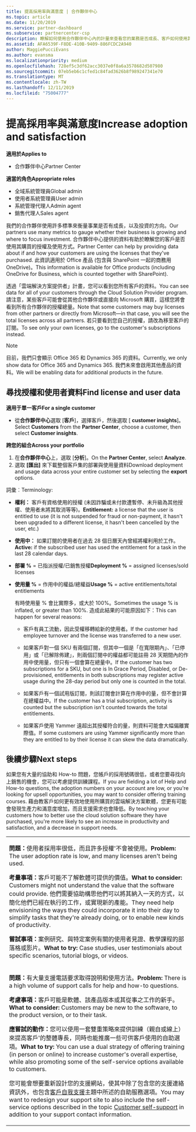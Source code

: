 ```yaml
---
title: 提高採用率與滿意度 | 合作夥伴中心
ms.topic: article
ms.date: 11/20/2019
ms.service: partner-dashboard
ms.subservice: partnercenter-csp
description: 瞭解如何使用合作夥伴中心內的計量來查看您的業務是否成長、客戶如何使用其授權，以及要將投資放在何處。
ms.assetid: AFA6539F-F8DE-410B-9409-886FCDC2A940
author: MaggiePucciEvans
ms.author: evansma
ms.localizationpriority: medium
ms.openlocfilehash: 728ef5c3df62acc3037e0f8a6a3578682d507980
ms.sourcegitcommit: 07eb5eb6c1cfed1c84fad3626b8f989247341e70
ms.translationtype: MT
ms.contentlocale: zh-TW
ms.lasthandoff: 12/11/2019
ms.locfileid: "75004777"
---
```

# <a name="increase-adoption-and-satisfaction"></a><span data-ttu-id="f52d9-103">提高採用率與滿意度</span><span class="sxs-lookup"><span data-stu-id="f52d9-103">Increase adoption and satisfaction</span></span>

<span data-ttu-id="f52d9-104">**適用於**</span><span class="sxs-lookup"><span data-stu-id="f52d9-104">**Applies to**</span></span>

-  <span data-ttu-id="f52d9-105">合作夥伴中心</span><span class="sxs-lookup"><span data-stu-id="f52d9-105">Partner Center</span></span>

<span data-ttu-id="f52d9-106">**適當的角色**</span><span class="sxs-lookup"><span data-stu-id="f52d9-106">**Appropriate roles**</span></span>
-   <span data-ttu-id="f52d9-107">全域系統管理員</span><span class="sxs-lookup"><span data-stu-id="f52d9-107">Global admin</span></span>
-   <span data-ttu-id="f52d9-108">使用者系統管理員</span><span class="sxs-lookup"><span data-stu-id="f52d9-108">User admin</span></span>
-   <span data-ttu-id="f52d9-109">系統管理代理人</span><span class="sxs-lookup"><span data-stu-id="f52d9-109">Admin agent</span></span>
-   <span data-ttu-id="f52d9-110">銷售代理人</span><span class="sxs-lookup"><span data-stu-id="f52d9-110">Sales agent</span></span>

<span data-ttu-id="f52d9-111">我們的合作夥伴使用許多標準來衡量事業是否有成長，以及投資的方向。</span><span class="sxs-lookup"><span data-stu-id="f52d9-111">Our partners use many metrics to gauge whether their business is growing and where to focus investment.</span></span> <span data-ttu-id="f52d9-112">合作夥伴中心提供的資料有助於瞭解您的客戶是否使用其購買的授權及使用方式。</span><span class="sxs-lookup"><span data-stu-id="f52d9-112">Partner Center can help by providing data about if and how your customers are using the licenses that they've purchased.</span></span> <span data-ttu-id="f52d9-113">此資訊適用於 Office 產品 (包含與 SharePoint 一起的商務用 OneDrive)。</span><span class="sxs-lookup"><span data-stu-id="f52d9-113">This information is available for Office products (including OneDrive for Business, which is counted together with SharePoint).</span></span>

<span data-ttu-id="f52d9-114">透過「雲端解決方案提供者」計畫，您可以看到您所有客戶的資料。</span><span class="sxs-lookup"><span data-stu-id="f52d9-114">You can see data for all of your customers through the Cloud Solution Provider program.</span></span> <span data-ttu-id="f52d9-115">請注意，某些客戶可能會從其他合作夥伴或直接向 Microsoft 購買，這樣您將會看到所有合作夥伴的授權總量。</span><span class="sxs-lookup"><span data-stu-id="f52d9-115">Note that some customers may buy licenses from other partners or directly from Microsoft—in that case, you will see the total licenses across all partners.</span></span> <span data-ttu-id="f52d9-116">若只要看到您自己的授權，請改為移至客戶的訂閱。</span><span class="sxs-lookup"><span data-stu-id="f52d9-116">To see only your own licenses, go to the customer's subscriptions instead.</span></span>

> [!NOTE]  
>  <span data-ttu-id="f52d9-117">目前，我們只會顯示 Office 365 和 Dynamics 365 的資料。</span><span class="sxs-lookup"><span data-stu-id="f52d9-117">Currently, we only show data for Office 365 and Dynamics 365.</span></span> <span data-ttu-id="f52d9-118">我們未來會啟用其他產品的資料。</span><span class="sxs-lookup"><span data-stu-id="f52d9-118">We will be enabling data for additional products in the future.</span></span>

## <a name="find-license-and-user-data"></a><span data-ttu-id="f52d9-119">尋找授權和使用者資料</span><span class="sxs-lookup"><span data-stu-id="f52d9-119">Find license and user data</span></span>


<span data-ttu-id="f52d9-120">**適用于單一客戶**</span><span class="sxs-lookup"><span data-stu-id="f52d9-120">**For a single customer**</span></span>

-   <span data-ttu-id="f52d9-121">從**合作夥伴中心**選取 [**客戶**]，選擇客戶，然後選取 [ **customer insights**]。</span><span class="sxs-lookup"><span data-stu-id="f52d9-121">Select **Customers** from the **Partner Center**, choose a customer, then select **Customer insights**.</span></span>

<span data-ttu-id="f52d9-122">**跨您的組合**</span><span class="sxs-lookup"><span data-stu-id="f52d9-122">**Across your portfolio**</span></span>

1.  <span data-ttu-id="f52d9-123">在**合作夥伴中心**上，選取 [**分析**]。</span><span class="sxs-lookup"><span data-stu-id="f52d9-123">On the **Partner Center**, select **Analyze**.</span></span>
2.  <span data-ttu-id="f52d9-124">選取 **\[匯出\]** 來下載整個客戶集的部署與使用量資料</span><span class="sxs-lookup"><span data-stu-id="f52d9-124">Download deployment and usage data across your entire customer set by selecting the **export** options.</span></span>

<span data-ttu-id="f52d9-125">詞彙︰</span><span class="sxs-lookup"><span data-stu-id="f52d9-125">Terminology:</span></span>

-   <span data-ttu-id="f52d9-126">**權利：** 客戶有資格使用的授權 (未因詐騙或未付款遭暫停、未升級為其他授權、使用者未將其取消等等)。</span><span class="sxs-lookup"><span data-stu-id="f52d9-126">**Entitlement:** a license that the user is entitled to use (it is not suspended for fraud or non-payment, it hasn't been upgraded to a different license, it hasn't been cancelled by the user, etc.)</span></span>

-   <span data-ttu-id="f52d9-127">**使用中：** 如果訂閱的使用者在過去 28 個日曆天內曾經將權利用於工作。</span><span class="sxs-lookup"><span data-stu-id="f52d9-127">**Active:** if the subscribed user has used the entitlement for a task in the last 28 calendar days.</span></span>

-   <span data-ttu-id="f52d9-128">**部署 %** = 已指派授權/已銷售授權</span><span class="sxs-lookup"><span data-stu-id="f52d9-128">**Deployment %** = assigned licenses/sold licenses</span></span>

-   <span data-ttu-id="f52d9-129">**使用量 %** = 作用中的權益/總權益</span><span class="sxs-lookup"><span data-stu-id="f52d9-129">**Usage %** = active entitlements/total entitlements</span></span>

    <span data-ttu-id="f52d9-130">有時使用量 % 會比實際多，或大於 100%。</span><span class="sxs-lookup"><span data-stu-id="f52d9-130">Sometimes the usage % is inflated, or greater than 100%.</span></span> <span data-ttu-id="f52d9-131">造成此結果的可能原因如下：</span><span class="sxs-lookup"><span data-stu-id="f52d9-131">This can happen for several reasons:</span></span>

    -   <span data-ttu-id="f52d9-132">客戶有員工流動，因此受權移轉給新的使用者。</span><span class="sxs-lookup"><span data-stu-id="f52d9-132">If the customer had employee turnover and the license was transferred to a new user.</span></span>

    -   <span data-ttu-id="f52d9-133">如果客戶對一個 SKU 有兩個訂閱，但其中一個是「在寬限期內」、「已停用」或「已解除佈建」，則兩個訂閱中的權益都可能註冊 28 天期間內的作用中使用量，但只有一個會算在總量中。</span><span class="sxs-lookup"><span data-stu-id="f52d9-133">If the customer has two subscriptions for a SKU, but one is In Grace Period, Disabled, or De-provisioned, entitlements in both subscriptions may register active usage during the 28-day period but only one is counted in the total.</span></span>

    -   <span data-ttu-id="f52d9-134">如果客戶有一個試用版訂閱，則該訂閱會計算在作用中的量，但不會計算在總權益中。</span><span class="sxs-lookup"><span data-stu-id="f52d9-134">If the customer has a trial subscription, activity is counted but the subscription isn't counted towards the total entitlements.</span></span>

    -   <span data-ttu-id="f52d9-135">如果客戶使用 Yammer 遠超出其授權符合的量，則資料可能會大幅偏離實際值。</span><span class="sxs-lookup"><span data-stu-id="f52d9-135">If some customers are using Yammer significantly more than they are entitled to by their license it can skew the data dramatically.</span></span>

## <a name="next-steps"></a><span data-ttu-id="f52d9-136">後續步驟</span><span class="sxs-lookup"><span data-stu-id="f52d9-136">Next steps</span></span>


<span data-ttu-id="f52d9-137">如果您有大量的協助和 How-to 問題，您帳戶的採用號碼很低，或者您要尋找向上銷售的機會，您可以考慮提供訓練課程。</span><span class="sxs-lookup"><span data-stu-id="f52d9-137">If you are fielding a lot of Help and How-to questions, the adoption numbers on your account are low, or you're looking for upsell opportunities, you may want to consider offering training courses.</span></span> <span data-ttu-id="f52d9-138">藉由教客戶如何更有效地使用所購買的雲端解決方案軟體，您更有可能會發現生產力和滿意度增加，而且支援需求也會降低。</span><span class="sxs-lookup"><span data-stu-id="f52d9-138">By teaching your customers how to better use the cloud solution software they have purchased, you're more likely to see an increase in productivity and satisfaction, and a decrease in support needs.</span></span>

<table>
<colgroup>
<col width="100%" />
</colgroup>
<tbody>
<tr class="odd">
<td><p><span data-ttu-id="f52d9-139"><strong>問題：</strong>使用者採用率很低，而且許多授權&#39;不會被使用。</span><span class="sxs-lookup"><span data-stu-id="f52d9-139"><strong>Problem:</strong> The user adoption rate is low, and many licenses aren&#39;t being used.</span></span></p>
<p><span data-ttu-id="f52d9-140"><strong>考量事項：</strong>客戶可能不了解軟體可提供的價值。</span><span class="sxs-lookup"><span data-stu-id="f52d9-140"><strong>What to consider:</strong> Customers might not understand the value that the software could provide.</span></span> <span data-ttu-id="f52d9-141">他們需要協助構思他們可以將其納入一天的方式，以簡化他們已經在執行的工作，或實現新的產能。</span><span class="sxs-lookup"><span data-stu-id="f52d9-141">They need help envisioning the ways they could incorporate it into their day to simplify tasks that they're already doing, or to enable new kinds of productivity.</span></span></p>
<p><span data-ttu-id="f52d9-142"><strong>嘗試事項：</strong>案例研究、與特定案例有關的使用者見證、教學課程的部落格或影片。</span><span class="sxs-lookup"><span data-stu-id="f52d9-142"><strong>What to try:</strong> Case studies, user testimonials about specific scenarios, tutorial blogs, or videos.</span></span></p></td>
</tr>
<tr class="even">
<td><p><span data-ttu-id="f52d9-143"><strong>問題：</strong>有大量支援電話要求取得說明和使用方法。</span><span class="sxs-lookup"><span data-stu-id="f52d9-143"><strong>Problem:</strong> There is a high volume of support calls for help and how-to questions.</span></span></p>
<p><span data-ttu-id="f52d9-144"><strong>考慮事項：</strong>客戶可能是軟體、該產品版本或其從事之工作的新手。</span><span class="sxs-lookup"><span data-stu-id="f52d9-144"><strong>What to consider:</strong> Customers may be new to the software, to the product version, or to their task.</span></span></p>
<p><span data-ttu-id="f52d9-145"><strong>應嘗試的動作：</strong>您可以使用一套雙重策略來提供訓練（親自或線上）來提高客戶&#39;的整體專長，同時也能推廣一些可供客戶使用的自助選項。</span><span class="sxs-lookup"><span data-stu-id="f52d9-145"><strong>What to try:</strong> You can use a dual strategy of offering training (in person or online) to increase customer&#39;s overall expertise, while also promoting some of the self-service options available to customers.</span></span></p>
<p><span data-ttu-id="f52d9-146">您可能會想要重新設計您的支援網站，使其中除了包含您的支援連絡資訊外，也包含<a href="customer-self-support.md" data-raw-source="[Customer self-support](customer-self-support.md)">客戶自我支援</a>主題中所述的自助服務選項。</span><span class="sxs-lookup"><span data-stu-id="f52d9-146">You may want to redesign your support site to also include the self-service options described in the topic <a href="customer-self-support.md" data-raw-source="[Customer self-support](customer-self-support.md)">Customer self-support</a> in addition to your support contact information.</span></span></p></td>
</tr>
</tbody>
</table>

 

 

 



